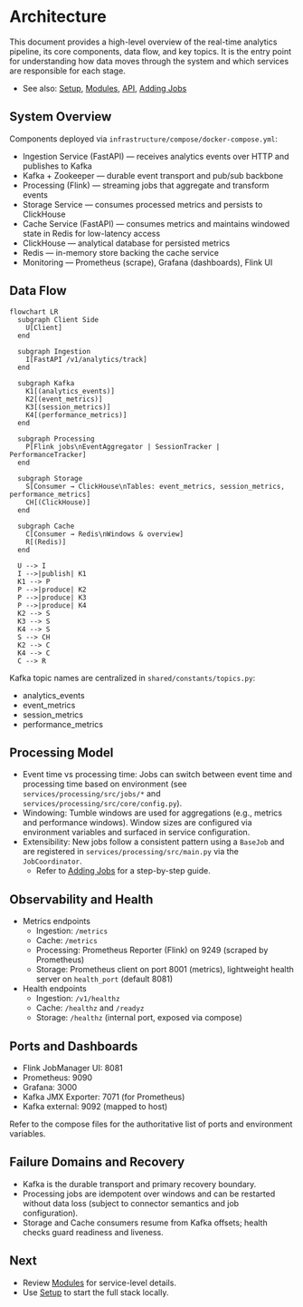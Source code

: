 # Architecture

This document provides a high-level overview of the real-time analytics pipeline, its core components, data flow, and key topics. It is the entry point for understanding how data moves through the system and which services are responsible for each stage.

- See also: [Setup](../setup/README.md), [Modules](../modules/README.md), [API](../api/README.md), [Adding Jobs](../modules/processing/adding-jobs.md)

## System Overview

Components deployed via `infrastructure/compose/docker-compose.yml`:

- Ingestion Service (FastAPI) — receives analytics events over HTTP and publishes to Kafka
- Kafka + Zookeeper — durable event transport and pub/sub backbone
- Processing (Flink) — streaming jobs that aggregate and transform events
- Storage Service — consumes processed metrics and persists to ClickHouse
- Cache Service (FastAPI) — consumes metrics and maintains windowed state in Redis for low-latency access
- ClickHouse — analytical database for persisted metrics
- Redis — in-memory store backing the cache service
- Monitoring — Prometheus (scrape), Grafana (dashboards), Flink UI

## Data Flow

```mermaid
flowchart LR
  subgraph Client Side
    U[Client]
  end

  subgraph Ingestion
    I[FastAPI /v1/analytics/track]
  end

  subgraph Kafka
    K1[(analytics_events)]
    K2[(event_metrics)]
    K3[(session_metrics)]
    K4[(performance_metrics)]
  end

  subgraph Processing
    P[Flink jobs\nEventAggregator | SessionTracker | PerformanceTracker]
  end

  subgraph Storage
    S[Consumer → ClickHouse\nTables: event_metrics, session_metrics, performance_metrics]
    CH[(ClickHouse)]
  end

  subgraph Cache
    C[Consumer → Redis\nWindows & overview]
    R[(Redis)]
  end

  U --> I
  I -->|publish| K1
  K1 --> P
  P -->|produce| K2
  P -->|produce| K3
  P -->|produce| K4
  K2 --> S
  K3 --> S
  K4 --> S
  S --> CH
  K2 --> C
  K4 --> C
  C --> R
```

Kafka topic names are centralized in `shared/constants/topics.py`:

- analytics_events
- event_metrics
- session_metrics
- performance_metrics

## Processing Model

- Event time vs processing time: Jobs can switch between event time and processing time based on environment (see `services/processing/src/jobs/*` and `services/processing/src/core/config.py`).
- Windowing: Tumble windows are used for aggregations (e.g., metrics and performance windows). Window sizes are configured via environment variables and surfaced in service configuration.
- Extensibility: New jobs follow a consistent pattern using a `BaseJob` and are registered in `services/processing/src/main.py` via the `JobCoordinator`.
  - Refer to [Adding Jobs](../modules/processing/adding-jobs.md) for a step-by-step guide.

## Observability and Health

- Metrics endpoints
  - Ingestion: `/metrics`
  - Cache: `/metrics`
  - Processing: Prometheus Reporter (Flink) on 9249 (scraped by Prometheus)
  - Storage: Prometheus client on port 8001 (metrics), lightweight health server on `health_port` (default 8081)
- Health endpoints
  - Ingestion: `/v1/healthz`
  - Cache: `/healthz` and `/readyz`
  - Storage: `/healthz` (internal port, exposed via compose)

## Ports and Dashboards

- Flink JobManager UI: 8081
- Prometheus: 9090
- Grafana: 3000
- Kafka JMX Exporter: 7071 (for Prometheus)
- Kafka external: 9092 (mapped to host)

Refer to the compose files for the authoritative list of ports and environment variables.

## Failure Domains and Recovery

- Kafka is the durable transport and primary recovery boundary.
- Processing jobs are idempotent over windows and can be restarted without data loss (subject to connector semantics and job configuration).
- Storage and Cache consumers resume from Kafka offsets; health checks guard readiness and liveness.

## Next

- Review [Modules](../modules/README.md) for service-level details.
- Use [Setup](../setup/README.md) to start the full stack locally.
